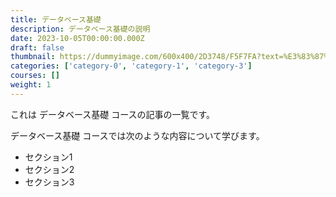 ```yaml
---
title: データベース基礎
description: データベース基礎の説明
date: 2023-10-05T00:00:00.000Z
draft: false
thumbnail: https://dummyimage.com/600x400/2D3748/F5F7FA?text=%E3%83%87%E3%83%BC%E3%82%BF%E3%83%99%E3%83%BC%E3%82%B9%E5%9F%BA%E7%A4%8E
categories: ['category-0', 'category-1', 'category-3']
courses: []
weight: 1
---
```


これは データベース基礎 コースの記事の一覧です。

  データベース基礎 コースでは次のような内容について学びます。

  - セクション1
  - セクション2
  - セクション3